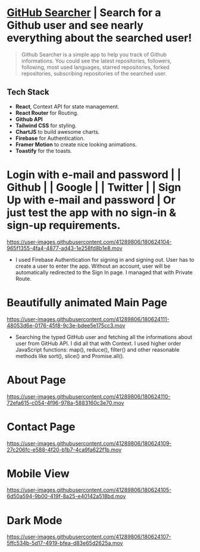 
# [GitHub Searcher](https://www.githubsearcher.cetinsangu.com) | Search for a Github user and see nearly everything about the searched user!

> Github Searcher is a simple app to help you track of Github informations. You could see the latest repositories, followers, following, most used languages, starred repositories, forked repositories, subscribing repositories of the searched user.


## Tech Stack
- **React**, Context API for state management.
- **React Router** for Routing.
- **Github API**
- **Tailwind CSS** for styling.
- **ChartJS** to build awesome charts.
- **Firebase** for Authentication.
- **Framer Motion** to create nice looking animations.
- **Toastify** for the toasts.

# Login with e-mail and password | | Github | | Google | | Twitter | | Sign Up with e-mail and password  | Or just test the app with no sign-in & sign-up requirements.

https://user-images.githubusercontent.com/41289806/180624104-965f1355-4fa4-4877-ad43-1e258fd8b1e8.mov

- I used Firebase Authentication for signing in and signing out. User has to create a user to enter the app. Without an account, user will be automatically redirected to the Sign In page. I managed that with Private Route.

# Beautifully animated Main Page

https://user-images.githubusercontent.com/41289806/180624111-48053d6e-0176-45f8-9c3e-bdee5e175cc3.mov

- Searching the typed GitHub user and fetching all the informations about user from GitHub API. I did all that with Context. I used higher order JavaScript functions: map(), reduce(), filter() and other reasonable methods like sort(), slice() and Promise.all().

# About Page

https://user-images.githubusercontent.com/41289806/180624110-72efa615-c054-4f96-978a-5883160c3e70.mov

# Contact Page

https://user-images.githubusercontent.com/41289806/180624109-27c206fc-e588-4f20-b1b7-4ca9fa622f1b.mov

# Mobile View

https://user-images.githubusercontent.com/41289806/180624105-6d50a594-9b00-419f-8a25-e40142a518bd.mov

# Dark Mode

https://user-images.githubusercontent.com/41289806/180624107-5ffc534b-5d17-4919-bfea-d83e65d2625a.mov


















